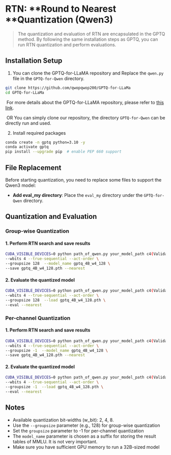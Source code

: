 # RTN: **Round to Nearest **Quantization (Qwen3)

> The quantization and evaluation of RTN are encapsulated in the GPTQ method. By following the same installation steps as GPTQ, you can run RTN quantization and perform evaluations.

## Installation Setup

1. You can clone the GPTQ-for-LLaMA repository and Replace the `qwen.py` file in the `GPTQ-for-Qwen` directory.

```bash
git clone https://github.com/qwopqwop200/GPTQ-for-LLaMa
cd GPTQ-for-LLaMa
```

​	For more details about the GPTQ-for-LLaMA repository, please refer to [this link](https://github.com/qwopqwop200/GPTQ-for-LLaMa/blob/triton/README.md).

​	OR You can simply clone our repository, the directory `GPTQ-for-Qwen` can be directly 	run and used.

2. Install required packages

```bash
conda create -n gptq python=3.10 -y
conda activate gptq
pip install --upgrade pip  # enable PEP 660 support
```

## File Replacement

Before starting quantization, you need to replace some files to support the Qwen3 model:

- **Add eval_my directory**: Place the `eval_my` directory under the `GPTQ-for-Qwen` directory.

## Quantization and Evaluation

### Group-wise Quantization

#### 1. Perform RTN search and save results

```bash
CUDA_VISIBLE_DEVICES=0 python path_of_qwen.py your_model_path c4(Validation dataset) \
--wbits 4 --true-sequential --act-order \
--groupsize 128  --model_name gptq_4B_w4_128 \
--save gptq_4B_w4_128.pth --nearest
```

#### 2. Evaluate the quantized model

```bash
CUDA_VISIBLE_DEVICES=0 python path_of_qwen.py your_model_path c4(Validation dataset) \
--wbits 4 --true-sequential --act-order \
--groupsize 128  --load gptq_4B_w4_128.pth \
--eval --nearest
```

### Per-channel Quantization

#### 1. Perform RTN search and save results 

```bash
CUDA_VISIBLE_DEVICES=0 python path_of_qwen.py your_model_path c4(Validation dataset) \
--wbits 4 --true-sequential --act-order \
--groupsize -1  --model_name gptq_4B_w4_128 \
--save gptq_4B_w4_128.pth --nearest
```

#### 2. Evaluate the quantized model

```bash
CUDA_VISIBLE_DEVICES=0 python path_of_qwen.py your_model_path c4(Validation dataset) \
--wbits 4 --true-sequential --act-order \
--groupsize -1  --load gptq_4B_w4_128.pth \
--eval --nearest
```

## Notes

- Available quantization bit-widths (w_bit): 2, 4, 8.
- Use the `--groupsize` parameter (e.g., 128) for group-wise quantization
- Set the `groupsize` parameter to -1 for per-channel quantization
- The `model_name`  parameter is chosen as a suffix for storing the result tables of MMLU. It is not very important.
- Make sure you have sufficient GPU memory to run a 32B-sized model